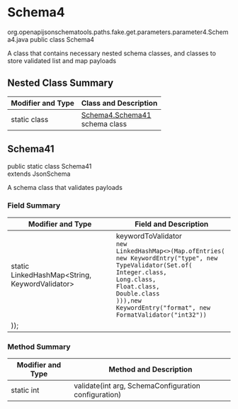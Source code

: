 # Schema4
org.openapijsonschematools.paths.fake.get.parameters.parameter4.Schema4.java
public class Schema4

A class that contains necessary nested schema classes, and classes to store validated list and map payloads

## Nested Class Summary
| Modifier and Type | Class and Description |
| ----------------- | ---------------------- |
| static class | [Schema4.Schema41](#schema41)<br> schema class |

## Schema41
public static class Schema41<br>
extends JsonSchema

A schema class that validates payloads
### Field Summary
| Modifier and Type | Field and Description |
| ----------------- | ---------------------- |
| static LinkedHashMap<String, KeywordValidator> | keywordToValidator<br/><code>new LinkedHashMap<>(Map.ofEntries(<br/>new KeywordEntry("type", new TypeValidator(Set.of(    Integer.class,<br>Long.class,<br>Float.class,<br>Double.class<br>))),new KeywordEntry("format", new FormatValidator("int32"))
));</code> |

### Method Summary
| Modifier and Type | Method and Description |
| ----------------- | ---------------------- |
| static int | validate(int arg, SchemaConfiguration configuration) |
